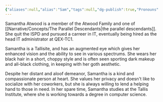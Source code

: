 ```yaml
---
{"aliases":null,"alias":"Sam","tags":null,"dg-publish":true,"Pronouns":"she/they","Full Name":"Samantha Avery Atwood","Role":"Dreamer","Species":"Tallisite","Gender":"Non-Binary","permalink":"/narrative/characters/the-exchange/samantha-atwood/","dgPassFrontmatter":true}
---
```


Samantha Atwood is a member of the Atwood Family and one of [[Narrative/Concepts/The Parallel Descendants\|the parallel descendants]]. She quit the ISPD and pursued a carreer in IT, eventually being hired as the head IT administrator at QEX-TC1.

Samantha is a Tallisite, and has an augmented eye which gives her enhanced vision and the ability to see in various spectrums. She wears her black hair in a short, choppy style and is often seen sporting dark makeup and all-black clothing, in keeping with her goth aesthetic.

Despite her distant and aloof demeanor, Samantha is a kind and compassionate person at heart. She values her privacy and doesn't like to socialize with her coworkers, but she is always willing to lend a helping hand to those in need. In her spare time, Samantha studies at the Tallis Institute, where she is working towards a degree in computer science.